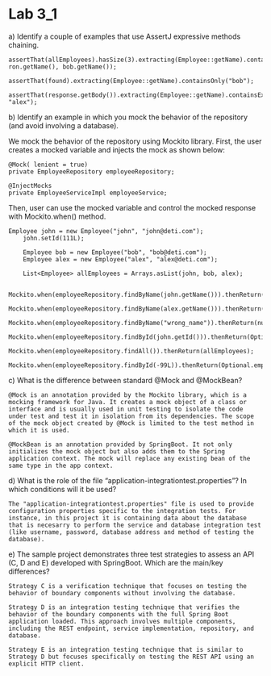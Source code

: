 
# Lab 3_1

a) Identify a couple of examples that use AssertJ expressive methods chaining.

    assertThat(allEmployees).hasSize(3).extracting(Employee::getName).containsOnly(alex.getName(), ron.getName(), bob.getName());

    assertThat(found).extracting(Employee::getName).containsOnly("bob");

    assertThat(response.getBody()).extracting(Employee::getName).containsExactly("bob", "alex");
b) Identify an example in which you mock the behavior of the repository (and avoid involving a 
database).

We mock the behavior of the repository using Mockito library. First, the user creates a mocked variable and injects the mock as shown below:

    @Mock( lenient = true)
    private EmployeeRepository employeeRepository;

    @InjectMocks
    private EmployeeServiceImpl employeeService;

Then, user can use the mocked variable and control the mocked response with Mockito.when() method.

    Employee john = new Employee("john", "john@deti.com");
        john.setId(111L);

        Employee bob = new Employee("bob", "bob@deti.com");
        Employee alex = new Employee("alex", "alex@deti.com");

        List<Employee> allEmployees = Arrays.asList(john, bob, alex);

        Mockito.when(employeeRepository.findByName(john.getName())).thenReturn(john);
        Mockito.when(employeeRepository.findByName(alex.getName())).thenReturn(alex);
        Mockito.when(employeeRepository.findByName("wrong_name")).thenReturn(null);
        Mockito.when(employeeRepository.findById(john.getId())).thenReturn(Optional.of(john));
        Mockito.when(employeeRepository.findAll()).thenReturn(allEmployees);
        Mockito.when(employeeRepository.findById(-99L)).thenReturn(Optional.empty());

c) What is the difference between standard @Mock and @MockBean?

    @Mock is an annotation provided by the Mockito library, which is a mocking framework for Java. It creates a mock object of a class or interface and is usually used in unit testing to isolate the code under test and test it in isolation from its dependencies. The scope of the mock object created by @Mock is limited to the test method in which it is used.

    @MockBean is an annotation provided by SpringBoot. It not only initializes the mock object but also adds them to the Spring application context. The mock will replace any existing bean of the same type in the app context.

d) What is the role of the file “application-integrationtest.properties”? In which conditions will it be 
used?

    The "application-integrationtest.properties" file is used to provide configuration properties specific to the integration tests. For instance, in this project it is containing data about the database that is necesarry to perform the service and database integration test (like username, password, database address and method of testing the database).

e) The sample project demonstrates three test strategies to assess an API (C, D and E) developed 
with SpringBoot. Which are the main/key differences?

    Strategy C is a verification technique that focuses on testing the behavior of boundary components without involving the database.

    Strategy D is an integration testing technique that verifies the behavior of the boundary components with the full Spring Boot application loaded. This approach involves multiple components, including the REST endpoint, service implementation, repository, and database. 

    Strategy E is an integration testing technique that is similar to Strategy D but focuses specifically on testing the REST API using an explicit HTTP client. 